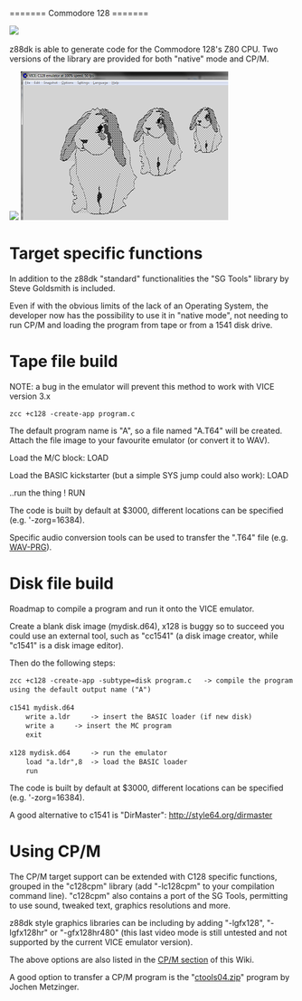 ======= Commodore 128 =======

![](images/platform/c128b.png)

z88dk is able to generate code for the Commodore 128's Z80 CPU.
Two versions of the library are provided for both "native" mode and CP/M.

![](images/platform/c128chess.png)
![](images/platform/c128rabbit.png)

# Target specific functions

In addition to the z88dk "standard" functionalities the "SG Tools" library by Steve Goldsmith is included.

Even if with the obvious limits of the lack of an Operating System, the developer now has the possibility to use it in "native mode", not needing to run CP/M and loading the program from tape or from a 1541 disk drive.


# Tape file build

NOTE: a bug in the emulator will prevent this method to work with VICE version 3.x 

	zcc +c128 -create-app program.c

The default program name is "A", so a file named "A.T64" will be created.
Attach the file image to your favourite emulator (or convert it to WAV).

Load the M/C block:
	LOAD

Load the BASIC kickstarter (but a simple SYS jump could also work):
	LOAD

..run the thing !
	RUN

The code is built by default at $3000, different locations can be specified (e.g. '-zorg=16384).

Specific audio conversion tools can be used to transfer the ".T64" file (e.g. [WAV-PRG](https///sourceforge.net/projects/wav-prg/)).


# Disk file build

Roadmap to compile a program and run it onto the VICE emulator.

Create a blank disk image (mydisk.d64), x128 is buggy so to succeed you could use an external tool, such as "cc1541" (a disk image creator, while "c1541" is a disk image editor).

Then do the following steps:

	zcc +c128 -create-app -subtype=disk program.c 	-> compile the program using the default output name ("A")
	
	c1541 mydisk.d64
		write a.ldr 	-> insert the BASIC loader (if new disk)
		write a 	-> insert the MC program
		exit

	x128 mydisk.d64 	-> run the emulator
		load "a.ldr",8 	-> load the BASIC loader
		run


The code is built by default at $3000, different locations can be specified (e.g. '-zorg=16384).

A good alternative to c1541 is "DirMaster":  http://style64.org/dirmaster


# Using CP/M

The CP/M target support can be extended with C128 specific functions, grouped in the "c128cpm" library (add "-lc128cpm" to your compilation command line).   "c128cpm" also contains a port of the SG Tools, permitting to use sound, tweaked text, graphics resolutions and more.

z88dk style graphics libraries can be including by adding "-lgfx128", "-lgfx128hr" or "-gfx128hr480" (this last video mode is still untested and not supported by the current VICE emulator version).

The above options are also listed in the [CP/M section](platform/cpm#hardware_specific_extensions) of this Wiki.


A good option to transfer a CP/M program is the "[ctools04.zip](http://zimmers.net/anonftp/pub/cbm/crossplatform/converters/unix/ctools04.zip)" program by Jochen Metzinger.


